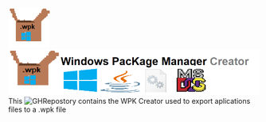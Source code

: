 ![Logo](https://github.com/WindowsPacKageManager/Creator/blob/main/Windows%20PacKage%20Manager.png?raw=true)
![RepoName](https://github.com/WindowsPacKageManager/Creator/blob/main/Windows%20PacKage%20Manager%20%20Creator.png?raw=true)
This ![GH](https://www.google.com/url?sa=i&url=https%3A%2F%2Fwww.flaticon.es%2Ficono-gratis%2Flogotipo-de-github_25231&psig=AOvVaw0OSqqcg2t-0yvjQ1GqRijf&ust=1637602111200000&source=images&cd=vfe&ved=0CAsQjRxqFwoTCIioxbL9qfQCFQAAAAAdAAAAABAD)Repostory contains the WPK Creator used to export aplications files to a .wpk file
